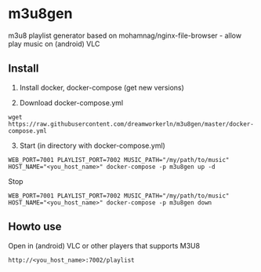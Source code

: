 # m3u8gen  
m3u8 playlist generator based on mohamnag/nginx-file-browser - allow play music on (android) VLC  

## Install

1. Install docker, docker-compose (get new versions)   

2. Download docker-compose.yml  
```
wget https://raw.githubusercontent.com/dreamworkerln/m3u8gen/master/docker-compose.yml    
```
3. Start (in directory with docker-compose.yml)
```  
WEB_PORT=7001 PLAYLIST_PORT=7002 MUSIC_PATH="/my/path/to/music" HOST_NAME="<you_host_name>" docker-compose -p m3u8gen up -d  
```
Stop
```  
WEB_PORT=7001 PLAYLIST_PORT=7002 MUSIC_PATH="/my/path/to/music" HOST_NAME="<you_host_name>" docker-compose -p m3u8gen down   
```

## Howto use
Open in (android) VLC or other players that supports M3U8 
```
http://<you_host_name>:7002/playlist
```   
